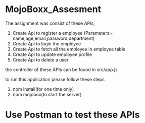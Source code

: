 # MojoBoxx_Assesment
The assignment was consist of these APIs,
 1) Create Api to register a employee (Parameters:-name,age,email,password,department)
 2) Create Api to login the employee
 3) Create Api to fetch all the employee in employee table
 4) Create Api to update employee profile
 5) Create Api to delete a user




the controller of these APIs can be found in src/app.js

to run this application please follow these steps
  1) npm install(for one time only)
  2) npm mojobox(to start the server)


# Use Postman to test these APIs
